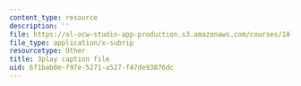 ```yaml
---
content_type: resource
description: ''
file: https://ol-ocw-studio-app-production.s3.amazonaws.com/courses/18-06sc-linear-algebra-fall-2011/6f1bab0ef97e5271a527f47de93876dc_4PnArrxCZLE.vtt
file_type: application/x-subrip
resourcetype: Other
title: 3play caption file
uid: 6f1bab0e-f97e-5271-a527-f47de93876dc
---
```

